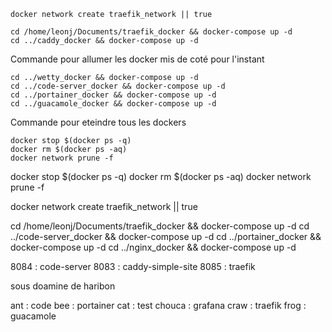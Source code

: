 ```
docker network create traefik_network || true

cd /home/leonj/Documents/traefik_docker && docker-compose up -d
cd ../caddy_docker && docker-compose up -d
```

Commande pour allumer les docker mis de coté pour l'instant
```
cd ../wetty_docker && docker-compose up -d
cd ../code-server_docker && docker-compose up -d
cd ../portainer_docker && docker-compose up -d
cd ../guacamole_docker && docker-compose up -d
```

Commande pour eteindre tous les dockers
```
docker stop $(docker ps -q)
docker rm $(docker ps -aq)
docker network prune -f
```

docker stop $(docker ps -q)
docker rm $(docker ps -aq)
docker network prune -f

docker network create traefik_network || true

cd /home/leonj/Documents/traefik_docker && docker-compose up -d
cd ../code-server_docker && docker-compose up -d
cd ../portainer_docker && docker-compose up -d
cd ../nginx_docker && docker-compose up -d


8084 : code-server
8083 : caddy-simple-site
8085 : traefik

sous doamine de haribon

ant       : code
bee       : portainer
cat       : test
chouca    : grafana
craw      : traefik
frog      : guacamole
